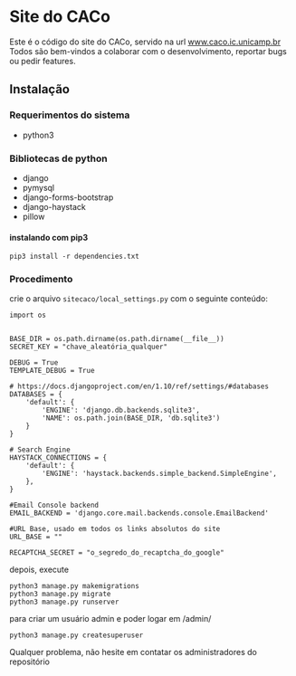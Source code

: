 # Site do CACo

Este é o código do site do CACo, servido na url www.caco.ic.unicamp.br
Todos são bem-vindos a colaborar com o desenvolvimento, reportar bugs ou pedir features.

## Instalação
### Requerimentos do sistema
* python3

### Bibliotecas de python
* django
* pymysql
* django-forms-bootstrap
* django-haystack
* pillow

#### instalando com pip3
    pip3 install -r dependencies.txt


### Procedimento
crie o arquivo `sitecaco/local_settings.py` com o seguinte conteúdo:

    import os


    BASE_DIR = os.path.dirname(os.path.dirname(__file__))
    SECRET_KEY = "chave_aleatória_qualquer"

    DEBUG = True
    TEMPLATE_DEBUG = True

    # https://docs.djangoproject.com/en/1.10/ref/settings/#databases
    DATABASES = {
        'default': {
            'ENGINE': 'django.db.backends.sqlite3',
            'NAME': os.path.join(BASE_DIR, 'db.sqlite3')
        }
    }

    # Search Engine
    HAYSTACK_CONNECTIONS = {
        'default': {
            'ENGINE': 'haystack.backends.simple_backend.SimpleEngine',
        },
    }

    #Email Console backend
    EMAIL_BACKEND = 'django.core.mail.backends.console.EmailBackend'

    #URL Base, usado em todos os links absolutos do site
    URL_BASE = ""

    RECAPTCHA_SECRET = "o_segredo_do_recaptcha_do_google"

depois, execute

    python3 manage.py makemigrations
    python3 manage.py migrate
    python3 manage.py runserver

para criar um usuário admin e poder logar em /admin/

    python3 manage.py createsuperuser


Qualquer problema, não hesite em contatar os administradores do repositório
